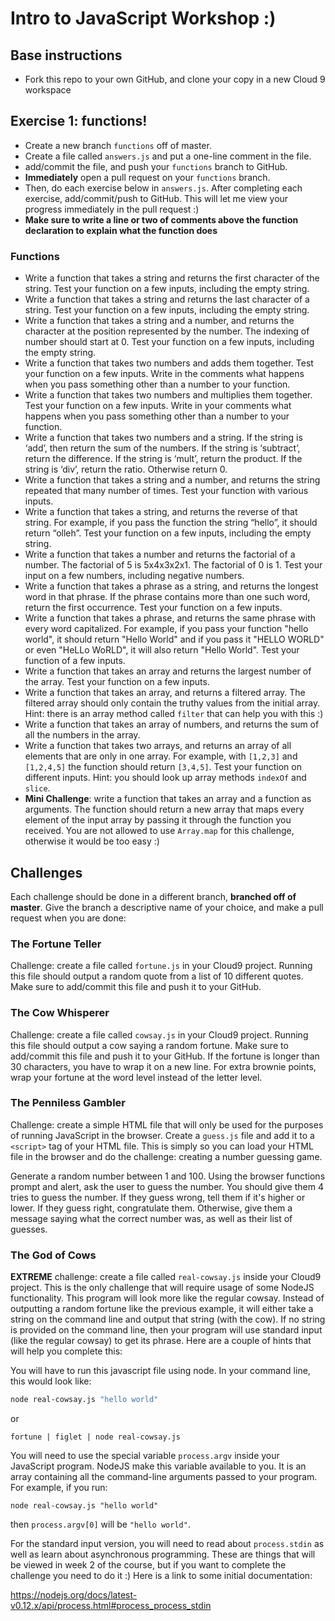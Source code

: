 # Intro to JavaScript Workshop :)

## Base instructions
* Fork this repo to your own GitHub, and clone your copy in a new Cloud 9 workspace

## Exercise 1: functions!
* Create a new branch `functions` off of master.
* Create a file called `answers.js` and put a one-line comment in the file.
* add/commit the file, and push your `functions` branch to GitHub.
* **Immediately** open a pull request on your `functions` branch.
* Then, do each exercise below in `answers.js`. After completing each exercise, add/commit/push to GitHub. This will let me view your progress immediately in the pull request :)
* **Make sure to write a line or two of comments above the function declaration to explain what the function does**

### Functions
* Write a function that takes a string and returns the first character of the string. Test your function on a few inputs, including the empty string.
* Write a function that takes a string and returns the last character of a string. Test your function on a few inputs, including the empty string.
* Write a function that takes a string and a number, and returns the character at the position represented by the number. The indexing of number should start at 0. Test your function on a few inputs, including the empty string.
* Write a function that takes two numbers and adds them together. Test your function on a few inputs. Write in the comments what happens when you pass something other than a number to your function.
* Write a function that takes two numbers and multiplies them together. Test your function on a few inputs. Write in your comments what happens when you pass something other than a number to your function.
* Write a function that takes two numbers and a string. If the string is ‘add’, then return the sum of the numbers. If the string is ‘subtract’, return the difference. If the string is ‘mult’, return the product. If the string is ‘div’, return the ratio. Otherwise return 0.
* Write a function that takes a string and a number, and returns the string repeated that many number of times. Test your function with various inputs.
* Write a function that takes a string, and returns the reverse of that string. For example, if you pass the function the string “hello”, it should return “olleh”. Test your function on a few inputs, including the empty string.
* Write a function that takes a number and returns the factorial of a number. The factorial of 5 is 5x4x3x2x1. The factorial of 0 is 1. Test your input on a few numbers, including negative numbers.
* Write a function that takes a phrase as a string, and returns the longest word in that phrase. If the phrase contains more than one such word, return the first occurrence. Test your function on a few inputs.
* Write a function that takes a phrase, and returns the same phrase with every word capitalized. For example, if you pass your function "hello world", it should return "Hello World" and if you pass it "HELLO WORLD" or even "HeLLo WoRLD", it will also return "Hello World". Test your function of a few inputs.
* Write a function that takes an array and returns the largest number of the array. Test your function on a few inputs.
* Write a function that takes an array, and returns a filtered array. The filtered array should only contain the truthy values from the initial array. Hint: there is an array method called `filter` that can help you with this :)
* Write a function that takes an array of numbers, and returns the sum of all the numbers in the array.
* Write a function that takes two arrays, and returns an array of all elements that are only in one array. For example, with `[1,2,3]` and `[1,2,4,5]` the function should return `[3,4,5]`. Test your function on different inputs. Hint: you should look up array methods `indexOf` and `slice`.
* **Mini Challenge**: write a function that takes an array and a function as arguments. The function should return a new array that maps every element of the input array by passing it through the function you received. You are not allowed to use `Array.map` for this challenge, otherwise it would be too easy :)

## Challenges
Each challenge should be done in a different branch, **branched off of master**. Give the branch a descriptive name of your choice, and make a pull request when you are done:

### The Fortune Teller
Challenge: create a file called `fortune.js` in your Cloud9 project. Running this file should output a random quote from a list of 10 different quotes. Make sure to add/commit this file and push it to your GitHub.

### The Cow Whisperer
Challenge: create a file called `cowsay.js` in your Cloud9 project. Running this file should output a cow saying a random fortune. Make sure to add/commit this file and push it to your GitHub. If the fortune is longer than 30 characters, you have to wrap it on a new line. For extra brownie points, wrap your fortune at the word level instead of the letter level.

### The Penniless Gambler
Challenge: create a simple HTML file that will only be used for the purposes of running JavaScript in the browser. Create a `guess.js` file and add it to a `<script>` tag of your HTML file. This is simply so you can load your HTML file in the browser and do the challenge: creating a number guessing game.

Generate a random number between 1 and 100. Using the browser functions prompt and alert, ask the user to guess the number. You should give them 4 tries to guess the number. If they guess wrong, tell them if it's higher or lower. If they guess right, congratulate them. Otherwise, give them a message saying what the correct number was, as well as their list of guesses.

### The God of Cows
**EXTREME** challenge: create a file called `real-cowsay.js` inside your Cloud9 project. This is the only challenge that will require usage of some NodeJS functionality. This program will look more like the regular cowsay. Instead of outputting a random fortune like the previous example, it will either take a string on the command line and output that string (with the cow). If no string is provided on the command line, then your program will use standard input (like the regular cowsay) to get its phrase. Here are a couple of hints that will help you complete this:

You will have to run this javascript file using node. In your command line, this would look like:
```bash
node real-cowsay.js "hello world"
```
 or
```
fortune | figlet | node real-cowsay.js
```

You will need to use the special variable `process.argv` inside your JavaScript program. NodeJS make this variable available to you. It is an array containing all the command-line arguments passed to your program. For example, if you run:
```
node real-cowsay.js "hello world"
```
then `process.argv[0]` will be `"hello world"`.

For the standard input version, you will need to read about `process.stdin` as well as learn about asynchronous programming. These are things that will be viewed in week 2 of the course, but if you want to complete the challenge you need to do it :) Here is a link to some initial documentation:

https://nodejs.org/docs/latest-v0.12.x/api/process.html#process_process_stdin
